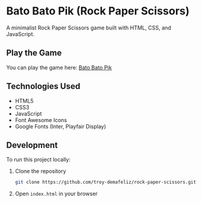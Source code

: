 # Bato Bato Pik (Rock Paper Scissors)

A minimalist Rock Paper Scissors game built with HTML, CSS, and JavaScript.

## Play the Game

You can play the game here: [Bato Bato Pik](https://troy-demafeliz.github.io/rock-paper-scissors)

## Technologies Used

- HTML5
- CSS3
- JavaScript
- Font Awesome Icons
- Google Fonts (Inter, Playfair Display)

## Development

To run this project locally:

1. Clone the repository

   ```bash
   git clone https://github.com/troy-demafeliz/rock-paper-scissors.git
   ```

2. Open `index.html` in your browser

